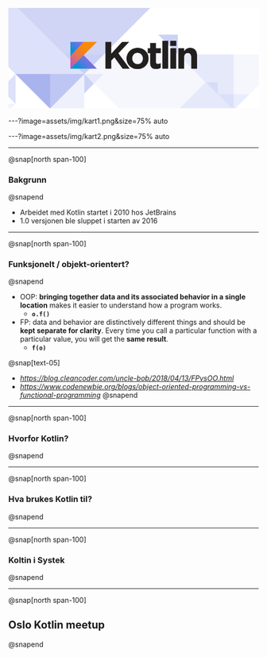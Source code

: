 ![](assets/img/kotlin-logo.png)

---?image=assets/img/kart1.png&size=75% auto

---?image=assets/img/kart2.png&size=75% auto

---
@snap[north span-100]
### Bakgrunn
@snapend

* Arbeidet med Kotlin startet i 2010 hos JetBrains
* 1.0 versjonen ble sluppet i starten av 2016


---
@snap[north span-100]
### Funksjonelt / objekt-orientert?
@snapend

* OOP: **bringing together data and its associated behavior in a single location**  makes it easier to understand how a program works.
  * **`o.f()`**
* FP: data and behavior are distinctively different things and should be **kept separate for clarity**. Every time you call a particular function with a particular value, you will get the **same result**.
  * **`f(o)`**

@snap[text-05]
* *https://blog.cleancoder.com/uncle-bob/2018/04/13/FPvsOO.html*
* *https://www.codenewbie.org/blogs/object-oriented-programming-vs-functional-programming*
@snapend

---
@snap[north span-100]
### Hvorfor Kotlin?
@snapend

---
@snap[north span-100]
### Hva brukes Kotlin til?
@snapend

---
@snap[north span-100]
### Koltin i Systek
@snapend

---
@snap[north span-100]
## Oslo Kotlin meetup
@snapend
